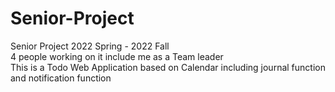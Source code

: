 # Senior-Project

Senior Project 2022 Spring - 2022 Fall <br>
4 people working on it include me as a Team leader <br>
This is a Todo Web Application based on Calendar including journal function and notification function

